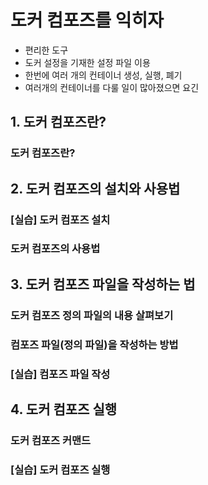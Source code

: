 # 도커 컴포즈를 익히자

- 편리한 도구
- 도커 설정을 기재한 설정 파일 이용
- 한번에 여러 개의 컨테이너 생성, 실행, 폐기
- 여러개의 컨테이너를 다룰 일이 많아졌으면 요긴

## 1. 도커 컴포즈란?

### 도커 컴포즈란?

## 2. 도커 컴포즈의 설치와 사용법

### [실습] 도커 컴포즈 설치

### 도커 컴포즈의 사용법

## 3. 도커 컴포즈 파일을 작성하는 법

### 도커 컴포즈 정의 파일의 내용 살펴보기

### 컴포즈 파일(정의 파일)을 작성하는 방법

### [실습] 컴포즈 파일 작성

## 4. 도커 컴포즈 실행

### 도커 컴포즈 커맨드

### [실습] 도커 컴포즈 실행


